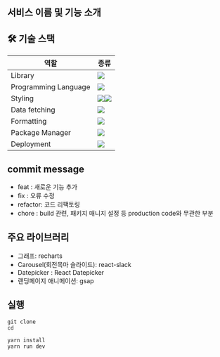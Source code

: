 ## 서비스 이름 및 기능 소개



## 🛠️ 기술 스택
|역할|종류|
|------|---|
|Library|<img src="https://img.shields.io/badge/react-61DAFB?style=for-the-badge&logo=react&logoColor=black">|
|Programming Language|<img src="https://img.shields.io/badge/Javascript-F7DF1E?style=for-the-badge&logo=Spring&logoColor=white">|
|Styling|<img src="https://camo.githubusercontent.com/0a9129617dc00aac4a5c688e87f4a595a0076877dd38c12f279ad16c8eda2604/68747470733a2f2f696d672e736869656c64732e696f2f62616467652f7374796c65642d2d636f6d706f6e656e74732d4442373039333f7374796c653d666f722d7468652d6261646765266c6f676f3d7374796c65642d636f6d706f6e656e7473266c6f676f436f6c6f723d7768697465"/><img src="https://img.shields.io/badge/Eslint-4B32C3?style=for-the-badge&logo=Spring&logoColor=white">|
|Data fetching|<img src="https://img.shields.io/badge/Axios-5A29E4?style=for-the-badge&logo=Spring&logoColor=white">|
|Formatting|<img src="https://camo.githubusercontent.com/94d8f42fc95deff90666663d3dece9e5ee3f2968924c1b8d9a48a6d2842ceb2b/68747470733a2f2f696d672e736869656c64732e696f2f62616467652f50726574746965722d4637423933453f7374796c653d666f722d7468652d6261646765266c6f676f3d7072657474696572266c6f676f436f6c6f723d7768697465"/>|
|Package Manager|<img src="https://camo.githubusercontent.com/19e73c217de74fd17d57d70d336e9e81c577194c99899758e23b6bd32b4d2122/68747470733a2f2f696d672e736869656c64732e696f2f62616467652f7961726e2d2532333243384542422e7376673f7374796c653d666f722d7468652d6261646765266c6f676f3d7961726e266c6f676f436f6c6f723d7768697465"/>|
|Deployment|<img src="https://img.shields.io/badge/Vercel-000000?style=for-the-badge&logo=Spring&logoColor=white">|

## commit message
- feat : 새로운 기능 추가
- fix : 오류 수정
- refactor: 코드 리팩토링
- chore : build 관련, 패키지 매니지 설정 등 production code와 무관한 부분

## 주요 라이브러리
- 그래프: recharts
- Carousel(회전목마 슬라이드): react-slack
- Datepicker : React Datepicker
- 랜딩페이지 애니메이션: gsap

## 실행
```
git clone
cd

yarn install
yarn run dev
```

